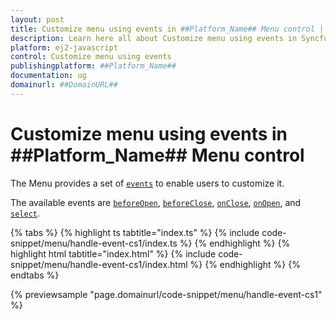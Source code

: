 ```yaml
---
layout: post
title: Customize menu using events in ##Platform_Name## Menu control | Syncfusion
description: Learn here all about Customize menu using events in Syncfusion ##Platform_Name## Menu control of Syncfusion Essential JS 2 and more.
platform: ej2-javascript
control: Customize menu using events 
publishingplatform: ##Platform_Name##
documentation: ug
domainurl: ##DomainURL##
---
```


# Customize menu using events in ##Platform_Name## Menu control

The Menu provides a set of [`events`](../../api/menu#events) to enable users to customize it.

The available events are [`beforeOpen`](../../api/menu/#beforeclose), [`beforeClose`](../..api//menu/#beforeopen), [`onClose`](../../api/menu/#onclose), [`onOpen`](../../api/menu/#onopen), and [`select`](../..api//menu/#select).

{% tabs %}
{% highlight ts tabtitle="index.ts" %}
{% include code-snippet/menu/handle-event-cs1/index.ts %}
{% endhighlight %}
{% highlight html tabtitle="index.html" %}
{% include code-snippet/menu/handle-event-cs1/index.html %}
{% endhighlight %}
{% endtabs %}
          
{% previewsample "page.domainurl/code-snippet/menu/handle-event-cs1" %}
